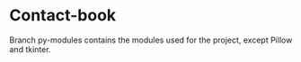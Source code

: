 # Contact-book
Branch py-modules contains the modules used for the project, except Pillow and tkinter.
